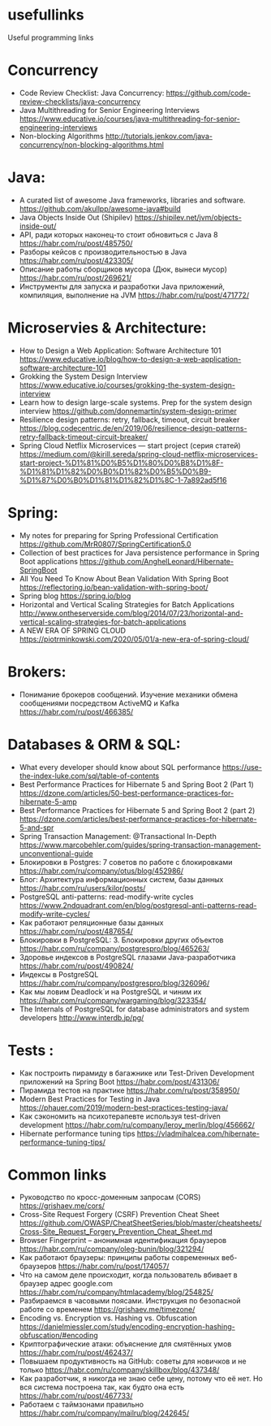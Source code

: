 # usefullinks
Useful programming links

# Concurrency
- Code Review Checklist: Java Concurrency:
https://github.com/code-review-checklists/java-concurrency
- Java Multithreading for Senior Engineering Interviews
https://www.educative.io/courses/java-multithreading-for-senior-engineering-interviews
- Non-blocking Algorithms
http://tutorials.jenkov.com/java-concurrency/non-blocking-algorithms.html

# Java:
- A curated list of awesome Java frameworks, libraries and software.
https://github.com/akullpp/awesome-java#build
- Java Objects Inside Out (Shipilev)
https://shipilev.net/jvm/objects-inside-out/
- API, ради которых наконец-то стоит обновиться с Java 8
https://habr.com/ru/post/485750/
- Разборы кейсов с производительностью в Java
https://habr.com/ru/post/423305/
- Описание работы сборщиков мусора (Дюк, вынеси мусор)
https://habr.com/ru/post/269621/
- Инструменты для запуска и разработки Java приложений, компиляция, выполнение на JVM
https://habr.com/ru/post/471772/

# Microservies & Architecture:
- How to Design a Web Application: Software Architecture 101
https://www.educative.io/blog/how-to-design-a-web-application-software-architecture-101
- Grokking the System Design Interview
https://www.educative.io/courses/grokking-the-system-design-interview
- Learn how to design large-scale systems. Prep for the system design interview 
https://github.com/donnemartin/system-design-primer
- Resilience design patterns: retry, fallback, timeout, circuit breaker
https://blog.codecentric.de/en/2019/06/resilience-design-patterns-retry-fallback-timeout-circuit-breaker/
- Spring Cloud Netflix Microservices — start project (серия статей)
https://medium.com/@kirill.sereda/spring-cloud-netflix-microservices-start-project-%D1%81%D0%B5%D1%80%D0%B8%D1%8F-%D1%81%D1%82%D0%B0%D1%82%D0%B5%D0%B9-%D1%87%D0%B0%D1%81%D1%82%D1%8C-1-7a892ad5f16

# Spring:
- My notes for preparing for Spring Professional Certification
https://github.com/MrR0807/SpringCertification5.0
- Collection of best practices for Java persistence performance in Spring Boot applications
https://github.com/AnghelLeonard/Hibernate-SpringBoot
- All You Need To Know About Bean Validation With Spring Boot 
https://reflectoring.io/bean-validation-with-spring-boot/
- Spring blog 
https://spring.io/blog
- Horizontal and Vertical Scaling Strategies for Batch Applications
http://www.ontheserverside.com/blog/2014/07/23/horizontal-and-vertical-scaling-strategies-for-batch-applications
- A NEW ERA OF SPRING CLOUD
https://piotrminkowski.com/2020/05/01/a-new-era-of-spring-cloud/

# Brokers:
- Понимание брокеров сообщений. Изучение механики обмена сообщениями посредством ActiveMQ и Kafka
https://habr.com/ru/post/466385/

# Databases & ORM & SQL:
- What every developer should know about SQL performance
https://use-the-index-luke.com/sql/table-of-contents
- Best Performance Practices for Hibernate 5 and Spring Boot 2 (Part 1)
https://dzone.com/articles/50-best-performance-practices-for-hibernate-5-amp
- Best Performance Practices for Hibernate 5 and Spring Boot 2 (part 2)
https://dzone.com/articles/best-performance-practices-for-hibernate-5-and-spr
- Spring Transaction Management: @Transactional In-Depth 
https://www.marcobehler.com/guides/spring-transaction-management-unconventional-guide
- Блокировки в Postgres: 7 советов по работе с блокировками
https://habr.com/ru/company/otus/blog/452986/
-  Блог: Архитектура информационных систем, базы данных
https://habr.com/ru/users/kilor/posts/
- PostgreSQL anti-patterns: read-modify-write cycles
https://www.2ndquadrant.com/en/blog/postgresql-anti-patterns-read-modify-write-cycles/
- Как работают реляционные базы данных 
https://habr.com/ru/post/487654/
- Блокировки в PostgreSQL: 3. Блокировки других объектов
https://habr.com/ru/company/postgrespro/blog/465263/
- Здоровье индексов в PostgreSQL глазами Java-разработчика 
https://habr.com/ru/post/490824/
- Индексы в PostgreSQL
https://habr.com/ru/company/postgrespro/blog/326096/
- Как мы ловим Deadlock`и на PostgreSQL и чиним их 
https://habr.com/ru/company/wargaming/blog/323354/
- The Internals of PostgreSQL
for database administrators and system developers
http://www.interdb.jp/pg/

# Tests :

- Как построить пирамиду в багажнике или Test-Driven Development приложений на Spring Boot
     https://habr.com/post/431306/
- Пирамида тестов на практике
 https://habr.com/ru/post/358950/     
- Modern Best Practices for Testing in Java
https://phauer.com/2019/modern-best-practices-testing-java/
- Как сэкономить на психотерапевте используя test-driven development
https://habr.com/ru/company/leroy_merlin/blog/456662/
- Hibernate performance tuning tips 
https://vladmihalcea.com/hibernate-performance-tuning-tips/

# Common links 
- Руководство по кросс-доменным запросам (CORS)
https://grishaev.me/cors/
- Cross-Site Request Forgery (CSRF) Prevention Cheat Sheet
https://github.com/OWASP/CheatSheetSeries/blob/master/cheatsheets/Cross-Site_Request_Forgery_Prevention_Cheat_Sheet.md
- Browser Fingerprint – анонимная идентификация браузеров
https://habr.com/ru/company/oleg-bunin/blog/321294/
- Как работают браузеры: принципы работы современных веб-браузеров
https://habr.com/ru/post/174057/
- Что на самом деле происходит, когда пользователь вбивает в браузер адрес google.com
https://habr.com/ru/company/htmlacademy/blog/254825/
- Разбираемся в часовыми поясами. Инструкция по безопасной работе со временем
https://grishaev.me/timezone/
- Encoding vs. Encryption vs. Hashing vs. Obfuscation
https://danielmiessler.com/study/encoding-encryption-hashing-obfuscation/#encoding
- Криптографические атаки: объяснение для смятённых умов
https://habr.com/ru/post/462437/
- Повышаем продуктивность на GitHub: советы для новичков и не только
https://habr.com/ru/company/skillbox/blog/437348/
- Как разработчик, я никогда не знаю себе цену, потому что её нет. Но вся система построена так, как будто она есть
https://habr.com/ru/post/467733/
- Работаем с таймзонами правильно
 https://habr.com/ru/company/mailru/blog/242645/
